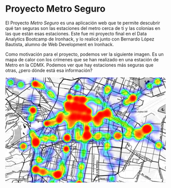 # Proyecto Metro Seguro

El Proyecto *Metro Seguro* es una aplicación web que te permite descubrir qué tan seguras son las estaciones del metro cerca de ti y las colonias en las que están esas estaciones. Este fue mi proyecto final en el  Data Analytics Bootcamp de Ironhack, y lo realicé junto con Bernardo López Bautista, alumno de Web Development en Ironhack.

Como motivación para el proyecto, podemos ver la siguiente imagen. Es un mapa de calor con los crímenes que se han realizado en una estación de Metro en la CDMX. Podemos ver que hay estaciones más seguras que otras, ¿pero dónde está esa información?


![Mapa de Calor](images/heatmap.png)

